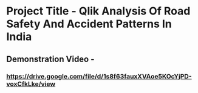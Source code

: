 # Project Title - Qlik Analysis Of Road Safety And Accident Patterns In India
## Demonstration Video - 
### https://drive.google.com/file/d/1s8f63fauxXVAoe5KOcYjPD-voxCfkLke/view
